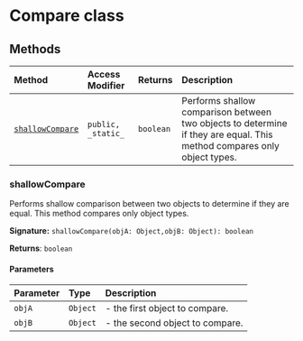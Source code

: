 # Compare class












## Methods

| Method	   | Access Modifier | Returns	| Description|
|:-------------|:----|:-------|:-----------|
|[`shallowCompare`](#shallowcompare)     | `public, _static_` | `boolean` | Performs shallow comparison between two objects to determine if they are equal. This method compares  only object types.   |





### shallowCompare

Performs shallow comparison between two objects to determine if they are equal. This method compares 
only object types. 


**Signature:** ``shallowCompare(objA: Object,objB: Object): boolean``

**Returns**: ``boolean``



#### Parameters


| Parameter	   | Type    | Description |
|:-------------|:---------------|:------------|
| `objA`    | `Object` | - the first object to compare. |
| `objB`    | `Object` | - the second object to compare.   |

